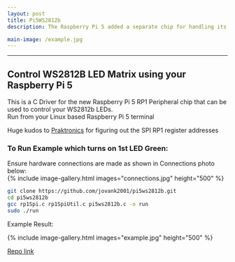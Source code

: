 ```yaml
---
layout: post
title: Pi5WS2812b
description: The Raspberry Pi 5 added a separate chip for handling its peripherals (RP1) which none of the previous Pi models had. Pre-existing Open Source packages that controlled WS2812b LEDs are now obsolete. This repo enables control of the popular WS2812b LEDs using the SPI MOSI pin on your Pi5.

main-image: /example.jpg
---
```


---
## Control WS2812B LED Matrix using your Raspberry Pi 5
This is a C Driver for the new Raspberry Pi 5 RP1 Peripheral chip that can be used to control your WS2812b LEDs.  
Run from your Linux based Raspberry Pi 5 terminal

Huge kudos to [Praktronics](https://github.com/praktronics) for figuring out the SPI RP1 register addresses


### To Run Example which turns on 1st LED Green:
Ensure hardware connections are made as shown in Connections photo below:  
{% include image-gallery.html images="connections.jpg" height="500" %}  

```bash
git clone https://github.com/jovank2001/pi5ws2812b.git
cd pi5ws2812b
gcc rp1Spi.c rp1SpiUtil.c pi5ws2812b.c -o run
sudo ./run
```

Example Result:

{% include image-gallery.html images="example.jpg" height="500" %}  

[Repo link](https://github.com/jovank2001/pi5ws2812b/tree/main)

